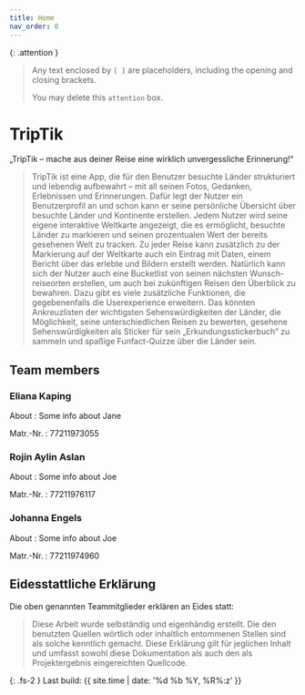 ```yaml
---
title: Home
nav_order: 0
---
```


{: .attention }
> Any text enclosed by `[ ]` are placeholders, including the opening and closing brackets.
>
> You may delete this `attention` box.

# TripTik

„TripTik – mache aus deiner Reise eine wirklich unvergessliche Erinnerung!“

> TripTik ist eine App, die für den Benutzer besuchte Länder strukturiert und lebendig
aufbewahrt – mit all seinen Fotos, Gedanken, Erlebnissen und Erinnerungen. Dafür
legt der Nutzer ein Benutzerprofil an und schon kann er seine persönliche Übersicht
über besuchte Länder und Kontinente erstellen. Jedem Nutzer wird seine eigene
interaktive Weltkarte angezeigt, die es ermöglicht, besuchte Länder zu markieren und
seinen prozentualen Wert der bereits gesehenen Welt zu tracken. Zu jeder Reise kann
zusätzlich zu der Markierung auf der Weltkarte auch ein Eintrag mit Daten, einem
Bericht über das erlebte und Bildern erstellt werden. Natürlich kann sich der Nutzer
auch eine Bucketlist von seinen nächsten Wunsch-reiseorten erstellen, um auch bei
zukünftigen Reisen den Überblick zu bewahren. Dazu gibt es viele zusätzliche
Funktionen, die gegebenenfalls die Userexperience erweitern. Das könnten
Ankreuzlisten der wichtigsten Sehenswürdigkeiten der Länder, die Möglichkeit, seine
unterschiedlichen Reisen zu bewerten, gesehene Sehenswürdigkeiten als Sticker für
sein „Erkundungsstickerbuch“ zu sammeln und spaßige Funfact-Quizze über die
Länder sein.

## Team members

### Eliana Kaping

About
: Some info about Jane

Matr.-Nr.
: 77211973055

### Rojin Aylin Aslan

About
: Some info about Joe

Matr.-Nr.
: 77211976117

### Johanna Engels

About
: Some info about Joe

Matr.-Nr.
: 77211974960

## Eidesstattliche Erklärung

Die oben genannten Teammitglieder erklären an Eides statt:

> Diese Arbeit wurde selbständig und eigenhändig erstellt. Die den benutzten Quellen wörtlich oder inhaltlich entommenen Stellen sind als solche kenntlich gemacht. Diese Erklärung gilt für jeglichen Inhalt und umfasst sowohl diese Dokumentation als auch den als Projektergebnis eingereichten Quellcode.

{: .fs-2 }
Last build: {{ site.time | date: '%d %b %Y, %R%:z' }}